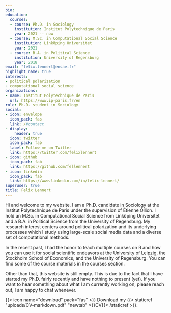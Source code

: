 ```yaml
---
bio: 
education:
  courses:
  - course: Ph.D. in Sociology
    institution: Institut Polytechnique de Paris
    year: 2021 -- now
  - course: M.Sc. in Computational Social Science
    institution: Linköping Universitet
    year: 2021
  - course: B.A. in Political Science
    institution: University of Regensburg
    year: 2018
email: "felix.lennert@ensae.fr"
highlight_name: true
interests:
- political polarization
- computational social science
organizations:
- name: Institut Polytechnique de Paris
  url: https://www.ip-paris.fr/en
role: Ph.D. student in Sociology
social:
- icon: envelope
  icon_pack: fas
  link: /#contact
- display:
    header: true
  icon: twitter
  icon_pack: fab
  label: Follow me on Twitter
  link: https://twitter.com/felixlennert
- icon: github
  icon_pack: fab
  link: https://github.com/fellennert
- icon: linkedin
  icon_pack: fab
  link: https://www.linkedin.com/in/felix-lennert/
superuser: true
title: Felix Lennert
---
```


Hi and welcome to my website. I am a Ph.D. candidate in Sociology at the Institut Polytechnique de Paris under the supervision of Étienne Ollion. I hold an M.Sc. in Computational Social Science from Linköping Universitet and a B.A. in Political Science from the University of Regensburg. My research interest centers around political polarization and its underlying processes which I study using large-scale social media data and a diverse set of computational methods.

In the recent past, I had the honor to teach multiple courses on R and how you can use it for social scientific endeavors at the University of Leipzig, the Stockholm School of Economics, and the University of Regensburg. You can find some of the course materials in the courses section. 

Other than that, this website is still empty. This is due to the fact that I have started my Ph.D. fairly recently and have nothing to present (yet). If you want to hear something about what I am currently working on, please reach out, I am happy to chat whenever. 

{{< icon name="download" pack="fas" >}} Download my {{< staticref "uploads/CV-markdown.pdf" "newtab" >}}CV{{< /staticref >}}.
